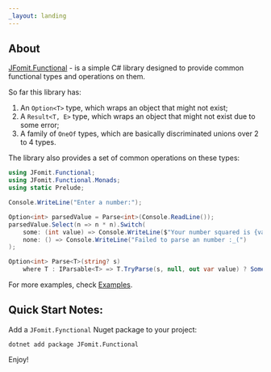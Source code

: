 ```yaml
---
_layout: landing
---
```


## About

[JFomit.Functional](https://github.com/JFomit/JFomit.Functional) - is a simple C# library designed to provide common functional types and operations on them.

So far this library has:
1. An `Option<T>` type, which wraps an object that might not exist;
2. A `Result<T, E>` type, which wraps an object that might not exist due to some error;
3. A family of `OneOf` types, which are basically discriminated unions over 2 to 4 types.

The library also provides a set of common operations on these types:

```c#
using JFomit.Functional;
using JFomit.Functional.Monads;
using static Prelude;

Console.WriteLine("Enter a number:");

Option<int> parsedValue = Parse<int>(Console.ReadLine());
parsedValue.Select(n => n * n).Switch(
    some: (int value) => Console.WriteLine($"Your number squared is {value}!"),
    none: () => Console.WriteLine("Failed to parse an number :_(")
);

Option<int> Parse<T>(string? s)
    where T : IParsable<T> => T.TryParse(s, null, out var value) ? Some(value) : None;
```

For more examples, check [Examples](~/docs/examples.md).

## Quick Start Notes:

Add a `JFomit.Fynctional` Nuget package to your project:

```shell
dotnet add package JFomit.Functional
```

Enjoy!